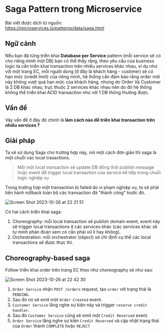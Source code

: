 # Saga Pattern trong Microservice

Bài viết được dịch từ nguồn: <https://microservices.io/patterns/data/saga.html>

## Ngữ cảnh

Nếu bạn đã từng triển khai **Database per Service** pattern (mỗi service sẽ có cho riêng mình một DB) bạn có thể thấy rằng, theo yêu cầu của business logic ta cần triển khai transaction trên nhiều services khác nhau, ví dụ như với một trang EC, mỗi người dùng (ở đây là khách hàng - custimer) sẽ có hạn mức (credit limit) của riêng mình, hệ thống cần đảm bảo rằng order mới này không vượt quá hạn mức của khách hàng, nhưng do Order Và Customer là 2 DB khác nhau, trực thuộc 2 services khác nhau nên do đó hệ thống không thể triển khai ACID transaction như với 1 DB thông thường được.

## Vấn đề

Vậy vấn đề ở đây đó chính là **làm cách nào để triển khai transaction trên nhiều services ?**

## Giải pháp

Ta sẽ sử dụng Saga cho trường hợp này, nói một cách đơn giản thì saga là một chuỗi các local trasactions.

> Mỗi một local transaction sẽ update DB đồng thời publish message hoặc event để trigger local transaction của service kế tiếp trong chuỗi logic nghiệp vụ

Trong trường hợp một transaction bị failed do vi phạm nghiệp vụ, ta sẽ phải tiến hành rollback toàn bộ các transaction đã "thành công" trước đó.

![Screen Shot 2023-10-26 at 22 21 51](https://github.com/tuananhhedspibk/RoadToSeniorDev/assets/15076665/a1f84f04-9692-4e09-bb52-a34221b8a669)

Có hai cách triển khai saga:

1. Choreography: mỗi local transaction sẽ publish domain event, event này sẽ trigger local transactions ở các services khác (các services khác sẽ tự mình phán đoán xem có cần phải xử lí hay không).
2. Orchestration: mỗi orchestrator (object) sẽ chỉ định cụ thể các local transactions sẽ được thực thi.

## Choreography-based saga

Follow triển khai order trên trang EC theo như choreography sẽ như sau:

![Screen Shot 2023-10-26 at 22 42 30](https://github.com/tuananhhedspibk/RoadToSeniorDev/assets/15076665/f9cdc07e-1fed-4e58-b1ef-4146cd6680b8)

1. `Order Service` nhận `POST /orders` request, tạo `order` với trạng thái là `PENDING`.
2. Sau đó nó sẽ emit một `Order Created` event.
3. `Customer Service` lắng nghe sự kiện này và trigger `reserve credit handler`.
4. Sau đó `Customer Service` cũng sẽ emit một `Credit Reserved` event.
5. `Order Service` lắng nghe sự kiện `Credit Reserved` và cập nhật trạng thái của `Order` thành `COMPLETE` hoặc `REJECT`
